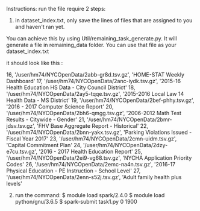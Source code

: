 Instructions:
run the file require 2 steps:
1. in dataset_index.txt, only save the lines of files that are assigned to you and haven't ran yet.

You can achieve this by using Util/remaining_task_generate.py. It will generate a file in remaining_data folder. You can use that file as your dataset_index.txt

it should look like this :

16, '/user/hm74/NYCOpenData/2abb-gr8d.tsv.gz', 'HOME-STAT Weekly Dashboard'
17, '/user/hm74/NYCOpenData/2anc-iydk.tsv.gz', '2015-16 Health Education HS Data - City Council District'
18, '/user/hm74/NYCOpenData/2ay5-tqqe.tsv.gz', '2015-2016 Local Law 14 Health Data - MS District'
19, '/user/hm74/NYCOpenData/2bef-phhy.tsv.gz', '2016 - 2017 Computer Science Report'
20, '/user/hm74/NYCOpenData/2bh6-qmgg.tsv.gz', '2006-2012 Math Test Results - Citywide - Gender'
21, '/user/hm74/NYCOpenData/2bmr-jdsv.tsv.gz', 'FHV Base Aggregate Report - Historical'
22, '/user/hm74/NYCOpenData/2bnn-yakx.tsv.gz', 'Parking Violations Issued - Fiscal Year 2017'
23, '/user/hm74/NYCOpenData/2cmn-uidm.tsv.gz', 'Capital Commitment Plan'
24, '/user/hm74/NYCOpenData/2dzy-e7cu.tsv.gz', '2016 - 2017 Health Education Report'
25, '/user/hm74/NYCOpenData/2ei9-vg68.tsv.gz', 'NYCHA Application Priority Codes'
26, '/user/hm74/NYCOpenData/2emc-na4n.tsv.gz', '2016-17 Physical Education - PE Instruction - School Level'
27, '/user/hm74/NYCOpenData/2enn-s52j.tsv.gz', 'Adult family health plus levels'

2. run the command: 
$ module load spark/2.4.0
$ module load python/gnu/3.6.5
$ spark-submit task1.py 0 1900
